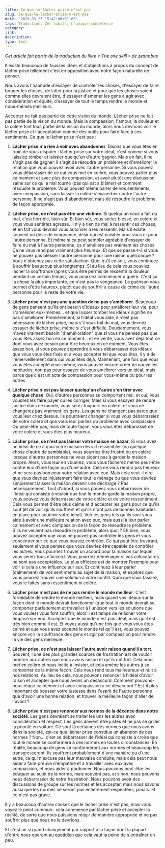 ```yaml
---
title: Ce que le lâcher prise n'est pas
slug: ce-que-le-lacher-prise-n-est-pas
date: "2019-08-23 15:42:00+01:00"
tags: Traduction, Zen habits, L'unique compétence
category: 
link: 
description: 
type: text
---
```


_Cet article fait partie de [la traduction du livre « The one skill » de zenhabits](/blog/traduction-du-livre-the-one-skill-de-zenhabits/)_


Il existe beaucoup de fausses idées et d'objections à propos du concept de lâcher prise tellement c'est en opposition avec notre façon naturelle de penser.


Nous avons l'habitude d'essayer de contrôler les choses, d'essayer de faire bouger les choses, de lutter pour la justice et pour que les choses soient comme elles devraient être, d'essayer d'amener les gens à agir avec considération et équité, d'essayer de tout le temps rendre le monde et nous-mêmes meilleurs.

<!-- TEASER_END -->

Accepter ne fait pas partie de cette vision du monde. Lâcher prise ne fait pas partie de la vision du monde. Mais la compassion, l'amour, la douleur et la colère font tous partie de la vision du monde, alors nous devrions voir le lâcher prise et l'acceptation comme des outils pour faire face à ces sentiments. Ce que le lâcher prise n'est pas :

1. __Lâcher prise n'a rien à voir avec abandonner__. Disons que vous êtes en train de vous disputer : lâcher prise sur votre idéal, c'est comme si vous laissiez tomber et laissier quelqu'un d'autre gagner. Mais en fait, il ne s'agit pas de gagner, il s'agit de résoudre un problème et d'améliorer la relation que vous pouvez avoir avec l'autre personne. Si vous pouvez vous débarasser de ce qui vous met en colère, vous pouvez parler plus calmement et avec plus de compassion, et avoir plutôt une discussion saine sur ce qui a mal tourné (pas qui est à blâmer) et comment résoudre le problème. Vous pouvez même parler de vos sentiments, avec compassion, sans laisser la colère s'exacerber contre l'autre personne. Il ne s'agit pas d'abandonner, mais de résoudre le problème de façon appropriée.

2. __Lâcher prise, ce n'est pas être une victime__. Si quelqu'un vous a fait du mal, c'est horrible, bien sûr. Et bien sûr, vous seriez blessé, en colère et vous vous sentiriez agressé. Il n'y a rien de mal à ressentir ces choses, et en fait vous devriez vous autoriser à les ressentir. Mais il existe souvent un désir de vengeance, désir qui est nuisible pour vous et pour l'autre personne. Et même si ça peut sembler agréable d'essayer de faire du mal à l'autre personne, ça n'améliore pas vraiment les choses. Ça ne vous rend pas vraiment plus heureux. Et que se passe-t-il si vous ne pouvez pas blesser l'autre personne pour une raison quelconque ? Vous n'obtenez pas cette satisfaction. Quoi qu'il en soit, vous continuez à souffrir beaucoup plus longtemps. Si au lieu de cela vous pouviez lâcher la souffrance (après vous être permis de ressentir la douleur pendant un certain temps), vous pourriez commencer à guérir. C'est ça la chose la plus importante, ce n'est pas la vengeance. La guérison vous permet d'être heureux, plutôt que de souffrir à cause du crime de l'autre personne pour le reste de votre vie.

3. __Lâcher prise n'est pas une question de ne pas s'améliorer__.  Beaucoup de gens pensent qu'ils ont besoin d'idéaux pour améliorer leur vie, pour s'améliorer eux-mêmes... et que laisser tomber les idéaux signifie ne pas s'améliorer. Premièrement, si l'idéal vous aide, il n'est pas nécessaire de lâcher prise, mais s'il vous fait du mal, vous devriez essayer de lâcher prise, même si c'est difficile. Deuxièmement, vous n'avez vraiment besoin "d'amélioration" que si vous ne pensez pas que vous êtes assez bon en ce moment... et en vérité, vous avez déjà tout ce dont vous avez besoin pour être heureux en ce moment. Vous êtes assez bon, si vous pouvez apprendre à vous débarrasser des idéaux que vous vous êtes fixés et à vous accepter tel que vous êtes. Il y a de l'émerveillement dans qui vous êtes déjà. Maintenant, une fois que vous vous êtes accepté vous-même, vous pouvez encore créer de nouvelles habitudes, non pas pour essayer de vous améliorer vers un idéal, mais parce que c'est un acte de compassion pour vous-même ou pour les autres.

4. __Lâcher prise n'est pas laisser quelqu'un d'autre s'en tirer avec quelque chose__. Oui, d'autres personnes se comportent mal, et oui, vous voudrez les faire payer ou les corriger. Mais si vous essayez de rendre justice dans ce monde, vous serez toujours en colère, et vous ne changerez pas vraiment les gens. Les gens ne changent pas parce que vous leur criez dessus. Ils pourraient changer si vous vous débarrassiez de votre colère et que vous leur parliez du problème avec compassion. Ou peut-être pas, mais de toute façon, vous vous êtes débarrassé de votre colère et vous êtes plus heureux.

5. __Lâcher prise, ce n'est pas laisser votre maison en bazar__. Si vous avez un idéal de ce à quoi votre maison devrait ressembler (ou quelque chose d'autre de semblable), vous pourriez être frustré ou en colère lorsque d'autres personnes ne vous aident pas à garder la maison propre. Alors, vous leur en voudrez, vous vous fâcherez même peut-être contre eux d'une façon ou d'une autre. Cela ne vous rendra pas heureux et ne sera pas bon pour votre relation avec eux. Mais cela veut-il dire que vous devriez injustement faire tout le ménage ou que vous devriez simplement laisser la maison devenir une décharge ? Pas nécessairement. Tout d'abord, si vous pouvez vous débarrasser de l'idéal qui consiste à vouloir que tout le monde garde la maison propre, vous pouvez vous débarrasser de votre colère et de votre ressentiment. Cela vous permet d'être plus calme et d'accepter les gens pour ce qu'ils sont (et de voir qu'ils souffrent et qu'ils n'ont pas de bonnes habitudes en place pour soutenir votre idéal). Voir les gens tels qu'ils sont vous aide à avoir une meilleure relation avec eux, mais aussi à leur parler calmement et avec compassion de la façon de résoudre le problème. S'ils ne veulent pas résoudre le problème, alors quoi ? Eh bien, vous pouvez accepter que vous ne pouvez pas contrôler les gens et vous concentrer sur ce que vous pouvez contrôler. Ce qui peut être frustrant, seulement si vous pensez que vous devriez être capable de contrôler les autres. Vous pourriez trouver un accord pour la maison sur lequel vous seriez tous d'accord. Vous pourriez déménager si vos colocataires ne sont pas acceptables. Le plus efficace est de montrer l'exemple pour voir si cela a une influence sur eux. Et continuez à leur parler (calmement) de vos sentiments au sujet de la maison, et espérez que vous pourrez trouver une solution à votre conflit. Quoi que vous fassiez, vous le faites sans ressentiment ni colère.

6. __Lâcher prise n'est pas de ne pas rendre le monde meilleur__. C'est formidable de rendre le monde meilleur, mais quand vos idéaux sur la façon dont le monde devrait fonctionner (que tout le monde devrait se comporter parfaitement et travailler à l'unisson vers les solutions que vous voulez) vous font souffrir, alors il est temps de relâcher votre emprise sur eux. Acceptez que le monde n'est pas idéal, mais qu'il est très bien comme il est. Et voyez aussi qu'une fois que vous vous êtes calmé et que vous avez accepté le monde tel qu'il est, vous pouvez encore voir la souffrance des gens et agir par compassion pour rendre la vie des gens meilleure.


7. __Lâcher prise, ce n'est pas laisser l'autre avoir raison quand il a tort__. Souvent, l'une des plus grandes sources de frustration est de vouloir montrer aux autres que nous avons raison et qu'ils ont tort. Cela nous met en colère et nous incite à insister, et cela amène les autres à se comporter de la même façon. Cela nous rend tous malheureux et nuit à nos relations. Au lieu de cela, nous pouvons renoncer à l'idéal d'avoir raison et accepter que nous avons un désaccord. Comment pouvons-nous réagir calmement et avec compassion à ce désaccord ? Est-il plus important de pousser votre justesse dans l'esprit de l'autre personne que d'avoir une bonne relation, et trouver la meilleure façon d'aller de l'avant ?

8. __Lâcher prise n'est pas renoncer aux normes de la décence dans notre société__. Les gens devraient se traiter les uns les autres avec considération et respect. Les gens doivent être justes et ne pas se griller la priorité en voiture. Ce sont là certaines des normes que nous avons dans la société, est-ce que lâcher prise constitue un abandon de ces normes ? Non... c'est se débarrasser de l'idéal qui consiste à croire que tout le monde se conformera à ces normes en toutes circonstances. En réalité, beaucoup de gens se conformeront aux normes et beaucoup les transgresseront. Ils souffrent probablement d'une manière ou d'une autre, ce qui n'excuse pas leur mauvaise conduite, mais cela peut nous aider à faire preuve d'empathie et à travailler avec eux avec compassion, et nous aider à pardonner. Nous pouvons peut-être les éduquer au sujet de la norme, mais souvent pas, et sinon, nous pouvons nous débarrasser de notre frustration. Nous pouvons avoir des discussions de groupe sur les normes et les accepter, mais nous savons aussi que les normes ne seront pas entièrement respectées, jamais. Et ce n'est pas grave.


Il y a beaucoup d'autres choses que le lâcher prise n'est pas, mais vous voyez le point commun : cela commence par lâcher prise et accepter la réalité, de sorte que nous puissions réagir de manière appropriée et ne pas souffrir plus que nous ne le devrions.

Et c'est un si grand changement par rapport à la façon dont la plupart d'entre nous opèrent au quotidien que cela vaut la peine de s'entraîner un peu.

